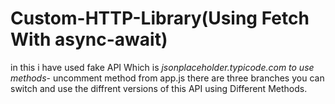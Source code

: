 # Custom-HTTP-Library(Using Fetch With async-await)

in this i have used fake API Which is _jsonplaceholder.typicode.com_
_to use methods_- uncomment method from app.js
there are three branches you can switch and use the diffrent versions of this API using Different Methods.
